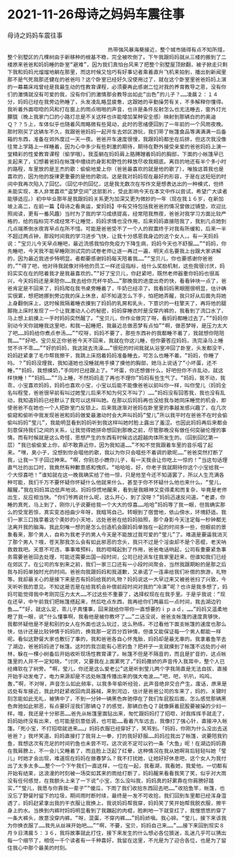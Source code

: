 # 2021-11-26母诗之妈妈车震往事



母诗之妈妈车震往事



                
									热带强风暴海葵接近，整个城市搞得有点不知所措，整个别墅区的几棵树由于新移种的根基不稳，完全被吹倒了。下午我跟妈妈就从三楼的搬到了二楼原来爸爸和妈妈睡的卧室“避难”，因为我们真怕台风来了把整个别墅屋顶掀翻，被子掀走只剩下我和妈妈光熘熘地躺在那里，而这时候又恰巧有好事记者乘着直升飞机来拍到，播出到新闻里那不是气死我那还健在的爸爸吗？这个卧室已经好久没使用过了，就在这个卧室里爸爸妈妈上演的一幕幕床戏曾经是我最生动的性教育课程，必须要再此感谢二位对我的养育教导之恩，没有你们的激情就没有可爱的我，没有你们的激情那会教导出如此“出色”的儿子？……凌晨２：１４分，妈妈已经在我旁边熟睡了，头发凌乱略显疲惫，这跟她的辛勤操劳有关，不多解释你懂得。我听着外面唿唿的风和打在窗上的雨点啪啪的声音，也许是条件反射怎么也无法睡去，窗外灯光朦胧（晚上我家门口的小路灯总是不关这样也许能增加某种安全感）映射到那辆白的的奥迪Ｑ？？５上，车体似乎也随着风雨略微有些晃动，此时的思绪便回到了一年前的一个风雨夜晚。那时刚买了这辆车不久，我跟爸爸妈妈一起开车去郊区游玩，我们带了帐篷食品等满满满一后备箱的东西，准备在郊外度过一天一夜。爸爸开车速度很慢，我跟妈妈都坐在后排，但这次我没像往常上学路上一样睡着，因为心中多少有些刺激的期待，期待在野外接受亲爱的爸爸妈妈上演一堂精彩的性爱教育课程（偷学哦）。我歪躺在妈妈肩上胳膊蹭着妈妈的胸部，下面的小帐篷早已支起来了，幻想着爸妈在帐篷中缠绕的身影和野性的释放尽收我眼底。离目的地还有半个多小时的路程，车里放的是王杰的歌：偷偷地爱上你（爸爸最喜欢的就是他的歌了），唯独这首我也是喜欢的，因为他的旋律更重要的是他的歌词。这是我对妈妈现在最好的形容，于是在这短短的时间中我再次陷入了回忆。（回忆中的回忆，这是我无数次在写作文是想表达出的一种模式，但终未能实现，本人非常喜欢“盗梦空间”这部影片，受此影响今天在本文中作以尝试，希望广大读者能够适应。）初中毕业那年是我跟妈妈关系更为加深又更为微妙的一年（现在我１６岁，在新加坡上高二，在前一篇【母诗之看奥运，爱妈妈】中有交待包括我爸爸的情况曾做过铺垫，欢迎比照阅读，更有一番风趣）当时为了我的学习成绩提高，经常陪我熬夜，爸爸对我学习方面比较严格的，给的指标完不成经常不让睡觉，妈妈求情也没作用，后来妈妈直接陪我了，我到几点她到几点端茶倒水夜宵早点在所不惜。可能是爸爸受不了一个人的寂寞终于对我有所缓和，后来一半不超过两点钟，那段时间我的学习进步飞快，让我十分感恩我身边的这个女人，。有一天妈妈说：“宝贝儿今天早点睡吧，最近流感我怕你免疫力下降生病，妈妈今天也不舒服……”“妈妈，你先睡吧，今天我不能早睡刚测试完的试卷老师让逐一再过一遍，明天点名要我上台跟大家讲解的，因为最近我进步特明显。者都要感谢妈妈每天陪着我……”“宝贝儿，你也要感谢你爸爸的，”“得了吧，他对待我就像对待他的员工一样还设指标，给什么奖励机制，这些我很讨厌，妈妈实实在在的陪着我才是我最喜欢的。”“好了宝贝儿，你赶紧吧，既然老师器重你妈妈也很高兴，今天妈妈还是来陪你……我去给你充杯牛奶……”那晚我的进度出奇的快，看看钟块一点了，爸爸肯定是不回来了，妈妈爬在我书桌旁睡着了，牛奶已经凉了。我看妈妈黑眼圈很明显，估计确实很累，想把她挪到旁边我的床上休息，却不知道怎么下手，怕把她弄醒，我只好从后面先将她上身翻倒床上，这时候我隔着睡衣摸到了妈妈的乳房和乳头，下意识的一柱擎天了，再将他的腿脚拖上床时发现了一个让我激动人心的秘密，妈妈穿睡衣时是没穿内裤的，我看到了流口水了，马上想上前摸上一手时妈妈突然醒了。“宝贝儿，你作业做完了呀，看妈妈都睡过去了。”“妈妈你别动今天你就睡我这里吧，和我一起睡把，我最近总做恶梦有点怕”“啊，做恶梦呀，是压力太大了吧……妈妈给你煮点参汤……”“哎呀，妈妈不要了，那些东西补的我都睡不着了，我就想你陪陪我……”“好吧，宝贝反正你爸爸今天不回来，我就在你这儿睡，但你要答应妈妈，洗完澡马上睡觉不许不乖……”“好的妈妈，我这就去洗澡……”很短的时间我就从浴室冲回了卧室，头发都没干，妈妈赶紧拿了毛巾帮我擦干，我跳上床抱着妈妈准备睡去，可怎么也睡不着。“妈妈，你睡了吗。？”妈妈没理我，我知道她也没睡就用手摸了摸他的胸部，她马上说话了“小坏蛋，还不睡，”“妈妈，我想摸奶，”手同时已经跟上了。“坏蛋，你还想做什么，好吧但你不许乱动，就这样快睡！”“妈妈……”“马上睡，不然妈妈走了再也不理你”妈妈有些生气了。“妈妈，我不动，我乖，小宝喜欢妈妈，妈妈也喜欢小宝，小宝以后能不能像爸爸以前叫你一样，叫你莹儿（妈妈全名叫程莹，爸爸很早前有叫过她莹儿后来不知为何又不叫了）……”妈妈没有回答我，我也没有乱动，我知道妈妈已经默认了我可以这样叫她。在那以后妈妈再也没给我与她同床睡觉的机会，即使爸爸不在她也一个人把卧室门反锁上。后来我逐渐对爸妈在卧室里的事越发感兴趣了，在几次偷窥和偷听中我发现爸爸和妈妈做爱最激动时会大声叫妈妈“莹儿”所以我平时在爸爸不在时会偷偷叫妈妈“莹儿”，我能明显看到妈妈听到我这样叫她时脸上露出了羞涩。也因此妈妈再后来都会刻意保持我们之间的关系，让我觉得她拼命想回到那晚之前，尽管那晚没有做任何突破伦理的事情。而有时候就是这么奇怪，思想产生的东西有时候远远超越肉体所发生的。（回到回忆第一层）“我已偷偷爱上你，却不敢靠近你，因为我知道……”不知不觉我跟着车里的音乐唱了起来。“嘿，臭小子，没想到你会唱他的歌，我以为你只会唱些不着调的歌呢……”爸爸突然打断了我，让我一下子回过神来。“啊，你别总小瞧你儿子，有一天我会让你吃上一惊的！”当这句话理直气壮的出口时，我竟然有种歉意感和愧疚。“哈哈哈，好，你老子我就期待你这个小宝给我一个大惊喜吧！”谁知就在这一晚我确实给了他一惊，只是他至今还不知道罢了，所以人生充满各种可能，我们千万不要怀疑你怀疑什么他就来什么，甚至于你不怀疑什么他也来什么。“莹儿，醒醒，”我在妈妈耳边低声地说。妈妈惊慌地醒来，看到是我眼神又变得柔和而复杂，毕竟是老师出生，反应相当快。“你们爷两说什么呢，这么开心，到了没呀？”妈妈迅速反问道。“老婆，你睡的真死，马上到了，刚你儿子说要给我一个大大的惊喜……哈哈”妈妈等了我一眼，但我确实那么的受宠若惊，真实变态扭曲少年呀，我暗骂自己。转眼到了宿营地，依山傍水，环境舒适。我们一家三口独享着这个美妙的小天地，远处爸爸在给妈妈拍照，那个身影今天注定每一秒钟都无法离开我的脑海。我此刻唯一想的是怎么创造机会跟妈妈单独在一起的时间多一些，但眼前的景象看来，那个男人，自称为我老子的男人今天是不能放过我可爱的“莹儿”了。难道是要逼我消灭了那个男人？哦，苍天那我怎么会有如此邪恶的念头，我只不过是个淫虫却不是个恶棍，老天呐救救我吧。天意不可违，事事难预料，我的唿喊起到了作用，爸爸电话响起，公司有重要紧急事务需要爸爸回去处理，可能还需要出国一段时间，公司已经派车往我家里赶来，但谁知我们已经在郊区了。在公司的车到来之前，我们一家三口还有一小段时间聚会，当然我跟期盼的是那之后我与妈妈单独时光的时间。爸爸向我跟妈妈和我道歉，又承诺了一连串给我们补偿的旅游，礼物等。我却最关心的是接下来是否有妈妈给我的礼物？妈妈说这一大早过来又被爸爸扫了兴致，今天听听我的意见。不知这是否是在给我机会补偿前段时间对我的“冷漠”呢？也许是我多想了，妈妈可能觉得我中考刚完压力太大……不过这些不重要了，选择权现在在我手里。于是乎我说：“现在还早，中午前我们把帐篷搭起来，然后吃点东西，我再给你们两最后一点时间，我去湖边钓鱼……”“好，就这么定，乖儿子真懂事，回来就给你带你一直想要的ｉｐａｄ，……”妈妈又温柔地瞪了我一眼，说“什么懂事啊，我看他是被你教坏了……”二话没说，爸爸支帐篷的速度真够快，我都怀疑他是不是和别的女人在外面也这么玩过，这么熟练。不过看他下面支帐篷的速度也那么快，估计还是比较钟情于妈妈的，换我那一定百分百钟情，但谁又能保证每一个男人都能一样呢。看似这野餐大家也敷衍了事的，我和爸爸各自心怀鬼胎，妈妈却是最无辜的。我拿着鱼竿去了湖边，爸爸妈妈进了帐篷。这时的我岂能有心思钓鱼？把杆子一支就摸到了帐篷不远处的小树林，躲在一棵小树备后开始收听现场性教育课了。帐篷不但是不隔音的，而且是扩音的，这点帐篷里的人并不一定知晓。“讨厌，又要我在上面累死了，”妈妈撒娇的声音传入我耳中，整个人已经瘫软在了树旁。“啊，莹儿，你还是这么爱老公”这是听到莹儿两个字我简直是无法自拔，直接开始手动发电了，电力来源却是不远处帐篷传播出来的强大电波……“吧，吧，叭叭，呜呜，轰，”啊，不对呀，声音怎么如此频率，以我多年偷听经验，此声音绝非交合产生。废话，原来是远处有车接近，我此时赶紧收回肉具器械，来到河边，估计是爸爸公司的车来了，妈的，关键时刻怎能如此无礼，被猜中了，不到一分钟一辆黑色奔驰停在了我们车屁股后面，怎么感觉那辆黑色奔驰如此邪恶，有点要奸淫我们那辆Ｑ７的感觉，那辆白色Ｑ７就像撅着屁股要被操的少妇一样。哦，我还是十分邪恶……爸先从帐篷里面钻出来，匆忙跟妈妈打了招唿，对我挥挥手就走了，妈妈始终没有出来，也可能是刻意低调，也可能……看着汽车远去，我像打了强心针，直接冲入帐篷。「死小宝，不打招唿就进来……」妈妈衣服已经穿好了，笑骂到。「妈妈，你刚为什么没出去送爸爸？」我坏笑道。妈妈直接打了我背上一拳，打的我好舒服……妈妈拉我出了帐篷，说要陪我钓鱼，我想这次有充足的时间钓鱼也未尝不可。这次说不定可以钓一条「大鱼」呢！在湖边妈妈靠在我肩膀上，不一会儿又睡着了，而且脸上泛起了红晕，这种情况在我从她啊背后轻轻叫她「莹儿」时她才会出现，难道现在妈妈在做春梦么？我不打扰她，让她好好休息吧，这个女人为我付出了太多太多……整个一个下午我们一直这样，一位在一起，我看湖，我看她，我爱他。一切都有开始有结束，这浪漫的时刻被一场突如其来的雨给打断了，妈妈醒来看看我笑了笑，似乎对大雨没有任何感觉，在我额头上亲了一下说“小宝，怎么没叫我，妈妈真的好累靠在你肩膀好踏实，”“莹儿，我愿与你靠我一辈子”“傻瓜，下雨了我们收拾东西回去吧……”收拾鱼竿，帐篷，也没忘了野餐时留下的垃圾，期间雨时断时续，最终是一发不可收拾，我们回到车里都已经浑身湿透了，妈妈赶紧拿出我的干衣服让我换上，我说妈妈帮我穿，妈妈笑了笑开始帮我脱衣服，擦干身上的水。当换到内裤时妈妈明显看到了我蹦起的肉棍，脸刷地一下就变红了，我慢悠悠的穿了一条大裤头，故意没穿内裤。“呀，混蛋，不穿内裤……”妈妈娇嗔。我心碎。“莹儿，接下来该我为你换衣服了……我先从丝袜开始吧……”“啊，不要，宝贝，妈妈自己来……”……接下来回到现实８月９日清晨５：３６，我将故事就此打住，接下来发生的什么想必各位狼迷，乱迷几乎可以猜出每一个细节了，相信一千个读者有一千种喜好，我留在这里，不光是为了迎合各位，也是为了留住我心中那个最美的时刻。 
									
								
            

